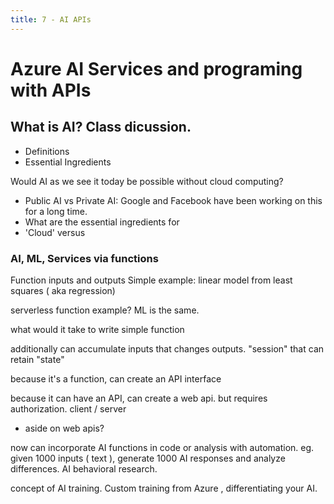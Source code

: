 ```yaml
---
title: 7 - AI APIs
---
```


# Azure AI Services and programing with APIs

## What is AI? Class dicussion. 

 - Definitions
 - Essential Ingredients
 
Would AI as we see it today be possible without cloud computing?

 - Public AI vs Private AI: Google and Facebook have been working on this for a long time. 
 - What are the essential ingredients for 
 - 'Cloud' versus 

### AI, ML, Services via functions
Function inputs and outputs 
Simple example: linear model from least squares ( aka regression)

serverless function example?
ML is the same.   

what would it take to write simple function 


additionally can accumulate inputs that changes outputs. "session" that can retain "state"

because it's a function, can create an API interface 

because it can have an API, can create a web api.    but requires authorization.   client / server 

- aside on web apis?

now can incorporate AI functions in code or analysis with automation.  eg. given 1000 inputs ( text ), generate 1000 AI responses and analyze differences.        AI behavioral research.  

concept of AI training.   Custom training from Azure , differentiating your AI.  




